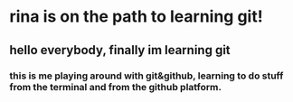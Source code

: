 # rina is on the path to learning git!

## hello everybody, finally im learning git

### this is me playing around with git&amp;github, learning to do stuff from the terminal and from the github platform. 
